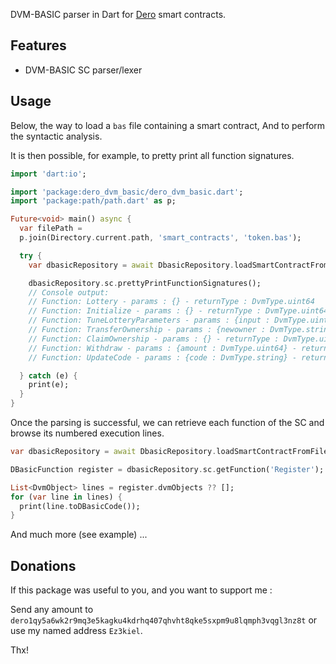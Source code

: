 DVM-BASIC parser in Dart for [Dero] smart contracts.

## Features

* DVM-BASIC SC parser/lexer

## Usage

Below, the way to load a `bas` file containing a smart contract, And to perform the syntactic
analysis.

It is then possible, for example, to pretty print all function signatures.

```dart
import 'dart:io';

import 'package:dero_dvm_basic/dero_dvm_basic.dart';
import 'package:path/path.dart' as p;

Future<void> main() async {
  var filePath =
  p.join(Directory.current.path, 'smart_contracts', 'token.bas');

  try {
    var dbasicRepository = await DbasicRepository.loadSmartContractFromFile(filePath);

    dbasicRepository.sc.prettyPrintFunctionSignatures();
    // Console output:
    // Function: Lottery - params : {} - returnType : DvmType.uint64
    // Function: Initialize - params : {} - returnType : DvmType.uint64
    // Function: TuneLotteryParameters - params : {input : DvmType.uint64, lotteryeveryXdeposit : DvmType.uint64, lotterygiveback : DvmType.uint64} - returnType : DvmType.uint64
    // Function: TransferOwnership - params : {newowner : DvmType.string} - returnType : DvmType.uint64
    // Function: ClaimOwnership - params : {} - returnType : DvmType.uint64
    // Function: Withdraw - params : {amount : DvmType.uint64} - returnType : DvmType.uint64
    // Function: UpdateCode - params : {code : DvmType.string} - returnType : DvmType.uint64

  } catch (e) {
    print(e);
  }
}
```

Once the parsing is successful, we can retrieve each function of the SC and browse its 
numbered execution lines.

```dart
var dbasicRepository = await DbasicRepository.loadSmartContractFromFile(filePath);

DBasicFunction register = dbasicRepository.sc.getFunction('Register');

List<DvmObject> lines = register.dvmObjects ?? [];
for (var line in lines) {
  print(line.toDBasicCode());
}
```

And much more (see example) ...

## Donations

If this package was useful to you, and you want to support me :

Send any amount to `dero1qy5a6wk2r9mq3e5kagku4kdrhq407qhvht8qke5sxpm9u8lqmph3vqgl3nz8t` or use my
named address `Ez3kiel`.

Thx!

[Dero]: https://dero.io/